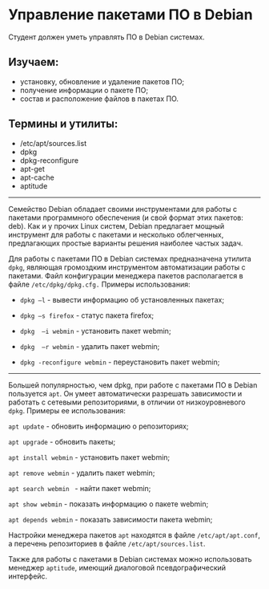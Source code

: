 # Управление пакетами ПО в Debian

Студент должен уметь управлять ПО в Debian системах.

## Изучаем:

- установку, обновление и удаление пакетов ПО;
- получение информации о пакете ПО;
- состав и расположение файлов в пакетах ПО.

## Термины и утилиты:        

- /etc/apt/sources.list
- dpkg
- dpkg-reconfigure
- apt-get
- apt-cache
- aptitude

---

Семейство Debian обладает своими инструментами для работы с пакетами программного обеспечения (и свой формат этих пакетов: deb). Как и у прочих Linux систем, Debian предлагает мощный инструмент для работы с пакетами и несколько облегченных, предлагающих простые варианты решения наиболее частых задач.

Для работы с пакетами ПО в Debian системах предназначена утилита `dpkg`, являющая громоздким инструментом автоматизации работы с пакетами. Файл конфигурации менеджера пакетов располагается в файле `/etc/dpkg/dpkg.cfg.` Примеры использования:

- `dpkg –l`                  - вывести информацию об установленных пакетах;

- `dpkg –s firefox`        - статус пакета firefox;

- `dpkg  –i webmin`        - установить пакет webmin;

- `dpkg  –r webmin`         - удалить пакет webmin;

- `dpkg -reconfigure webmin`         - переустановить пакет webmin;

---

Большей популярностью, чем dpkg, при работе с пакетами ПО в Debian пользуется `apt`. Он умеет автоматически разрешать зависимости и работать с сетевыми репозиториями, в отличии от низкоуровневого `dpkg`. Примеры ее использования:

`apt update` - обновить информацию о репозиториях;

`apt upgrade` - обновить пакеты;

`apt install webmin`  - установить пакет webmin;

`apt remove webmin` - удалить пакет webmin;

`apt search webmin `      - найти пакет webmin;

`apt show webmin`           - показать информацию о пакете webmin;

`apt depends webmin`        - показать зависимости пакета webmin;

Настройки менеджера пакетов `apt` находятся в файле `/etc/apt/apt.conf`, а перечень репозиториев в файле `/etc/apt/sources.list`.

Также для работы с пакетами в Debian системах можно использовать менеджер `aptitude`, имеющий диалоговой псевдографический интерфейс.

